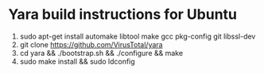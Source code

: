 # Yara build instructions for Ubuntu
1. sudo apt-get install automake libtool make gcc pkg-config git libssl-dev
2. git clone https://github.com/VirusTotal/yara
3. cd yara && ./bootstrap.sh && ./configure && make
4. sudo make install && sudo ldconfig
